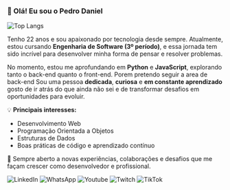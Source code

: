 ### 👋 Olá! Eu sou o Pedro Daniel
![Top Langs](https://github-readme-stats.vercel.app/api/top-langs/?username=pdanieldev&stats_format=bytes)

Tenho 22 anos e sou apaixonado por tecnologia desde sempre.
Atualmente, estou cursando **Engenharia de Software (3º período)**, e essa jornada tem sido incrível para desenvolver minha forma de pensar e resolver problemas.

No momento, estou me aprofundando em **Python** e **JavaScript**, explorando tanto o back-end quanto o front-end. Porem pretendo seguir a area de back-end
Sou uma pessoa **dedicada**, **curiosa** e **em constante aprendizado** gosto de ir atrás do que ainda não sei e de transformar desafios em oportunidades para evoluir.

💡 **Principais interesses:**

* Desenvolvimento Web
* Programação Orientada a Objetos
* Estruturas de Dados
* Boas práticas de código e aprendizado contínuo

🚀 Sempre aberto a novas experiências, colaborações e desafios que me façam crescer como desenvolvedor e profissional.

![LinkedIn](https://img.shields.io/badge/linkedin-%230077B5.svg?style=for-the-badge&logo=linkedin&logoColor=white)
![WhatsApp](https://img.shields.io/badge/WhatsApp-25D366?style=for-the-badge&logo=whatsapp&logoColor=white)
![Youtube](https://img.shields.io/badge/YouTube-%23FF0000.svg?style=for-the-badge&logo=YouTube&logoColor=white)
![Twitch](https://img.shields.io/badge/Twitch-%239146FF.svg?style=for-the-badge&logo=Twitch&logoColor=white)
![TikTok](https://img.shields.io/badge/TikTok-%23000000.svg?style=for-the-badge&logo=TikTok&logoColor=white)

